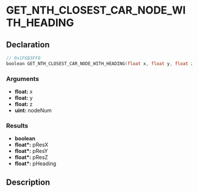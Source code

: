 # GET_NTH_CLOSEST_CAR_NODE_WITH_HEADING

## Declaration
```cpp
// 0x1F6B3FF0
boolean GET_NTH_CLOSEST_CAR_NODE_WITH_HEADING(float x, float y, float z, uint nodeNum, float* pResX, float* pResY, float* pResZ, float* pHeading);
```

### Arguments
- **float:** x
- **float:** y
- **float:** z
- **uint:** nodeNum

### Results
- **boolean**
- **float\*:** pResX
- **float\*:** pResY
- **float\*:** pResZ
- **float\*:** pHeading

## Description
